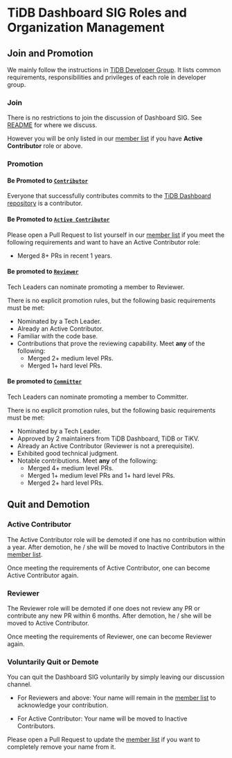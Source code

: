 # TiDB Dashboard SIG Roles and Organization Management

## Join and Promotion

We mainly follow the instructions in [TiDB Developer Group](../../architecture/README.md#tidb-developer-group).
It lists common requirements, responsibilities and privileges of each role in developer group.

### Join

There is no restrictions to join the discussion of Dashboard SIG. See [README](./README.md) for where we discuss.

However you will be only listed in our [member list] if you have **Active Contributor** role or above.

### Promotion

#### Be Promoted to [`Contributor`](../../architecture/README.md#contributor)

Everyone that successfully contributes commits to the [TiDB Dashboard repository](https://github.com/pingcap-incubator/tidb-dashboard) is a contributor.

#### Be Promoted to [`Active Contributor`](../../architecture/README.md#active-contributor)

Please open a Pull Request to list yourself in our [member list] if you meet the following requirements and want to have an Active Contributor role:

- Merged 8+ PRs in recent 1 years.

#### Be promoted to [`Reviewer`](../../architecture/README.md#reviewer)

Tech Leaders can nominate promoting a member to Reviewer.

There is no explicit promotion rules, but the following basic requirements must be met:

- Nominated by a Tech Leader.
- Already an Active Contributor.
- Familiar with the code base.
- Contributions that prove the reviewing capability. Meet **any** of the following:
  - Merged 2+ medium level PRs.
  - Merged 1+ hard level PRs.

#### Be promoted to [`Committer`](../../architecture/README.md#committer)

Tech Leaders can nominate promoting a member to Committer.

There is no explicit promotion rules, but the following basic requirements must be met:

- Nominated by a Tech Leader.
- Approved by 2 maintainers from TiDB Dashboard, TiDB or TiKV.
- Already an Active Contributor (Reviewer is not a prerequisite).
- Exhibited good technical judgment.
- Notable contributions. Meet **any** of the following:
  - Merged 4+ medium level PRs.
  - Merged 1+ medium level PRs and 1+ hard level PRs.
  - Merged 2+ hard level PRs.

## Quit and Demotion

### Active Contributor

The Active Contributor role will be demoted if one has no contribution within a year. After demotion, he / she will be moved to Inactive Contributors in the [member list].

Once meeting the requirements of Active Contributor, one can become Active Contributor again.

### Reviewer

The Reviewer role will be demoted if one does not review any PR or contribute any new PR within 6 months. After demotion, he / she will be moved to Active Contributor.

Once meeting the requirements of Reviewer, one can become Reviewer again.

### Voluntarily Quit or Demote

You can quit the Dashboard SIG voluntarily by simply leaving our discussion channel.

- For Reviewers and above: Your name will remain in the [member list] to acknowledge your contribution.

- For Active Contributor: Your name will be moved to Inactive Contributors.

Please open a Pull Request to update the [member list] if you want to completely remove your name from it.

[member list]: ./member-list.md
